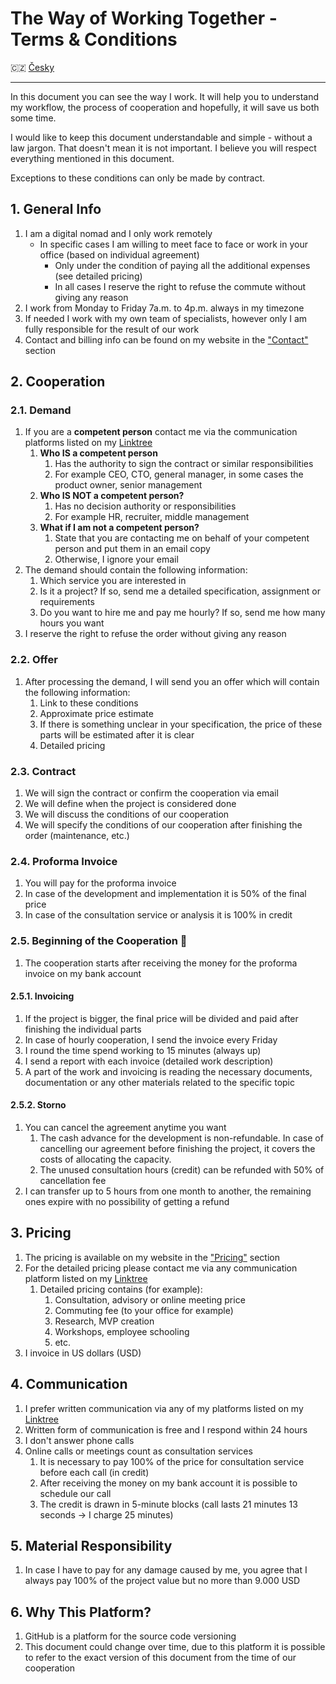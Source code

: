 # The Way of Working Together - Terms & Conditions

🇨🇿 [Česky](../cz/JAK_SPOLUPRACOVAT.md)

---

In this document you can see the way I work. It will help you to understand my workflow, the process of cooperation and hopefully, it will save us both some time.

I would like to keep this document understandable and simple - without a law jargon. That doesn't mean it is not important. I believe you will respect everything mentioned in this document.

Exceptions to these conditions can only be made by contract.

## 1. General Info

1. I am a digital nomad and I only work remotely
    - In specific cases I am willing to meet face to face or work in your office (based on individual agreement)
        - Only under the condition of paying all the additional expenses (see detailed pricing)
        - In all cases I reserve the right to refuse the commute without giving any reason
2. I work from Monday to Friday 7a.m. to 4p.m. always in my timezone
3. If needed I work with my own team of specialists, however only I am fully responsible for the result of our work
4. Contact and billing info can be found on my website in the ["Contact"](https://stefanprokop.dev/#contact) section

## 2. Cooperation

### 2.1. Demand

1. If you are a **competent person** contact me via the communication platforms listed on my [Linktree](https://linktr.ee/stefanprokopdev)
    1. **Who IS a competent person**
        1. Has the authority to sign the contract or similar responsibilities
        2. For example CEO, CTO, general manager, in some cases the product owner, senior management
    2. **Who IS NOT a competent person?**
        1. Has no decision authority or responsibilities
        2. For example HR, recruiter, middle management
    3. **What if I am not a competent person?**
        1. State that you are contacting me on behalf of your competent person and put them in an email copy
        2. Otherwise, I ignore your email
2. The demand should contain the following information:
    1. Which service you are interested in
    2. Is it a project? If so, send me a detailed specification, assignment or requirements
    3. Do you want to hire me and pay me hourly? If so, send me how many hours you want
3. I reserve the right to refuse the order without giving any reason

### 2.2. Offer

1. After processing the demand, I will send you an offer which will contain the following information:
    1. Link to these conditions
    2. Approximate price estimate
    3. If there is something unclear in your specification, the price of these parts will be estimated after it is clear
    4. Detailed pricing

### 2.3. Contract

1. We will sign the contract or confirm the cooperation via email
2. We will define when the project is considered done
3. We will discuss the conditions of our cooperation
4. We will specify the conditions of our cooperation after finishing the order (maintenance, etc.)

### 2.4. Proforma Invoice

1. You will pay for the proforma invoice
2. In case of the development and implementation it is 50% of the final price
3. In case of the consultation service or analysis it is 100% in credit

### 2.5. Beginning of the Cooperation :tada:

1. The cooperation starts after receiving the money for the proforma invoice on my bank account

#### 2.5.1. Invoicing

1. If the project is bigger, the final price will be divided and paid after finishing the individual parts
2. In case of hourly cooperation, I send the invoice every Friday
3. I round the time spend working to 15 minutes (always up)
4. I send a report with each invoice (detailed work description)
5. A part of the work and invoicing is reading the necessary documents, documentation or any other materials related to the specific topic

#### 2.5.2. Storno

1. You can cancel the agreement anytime you want
    1. The cash advance for the development is non-refundable. In case of cancelling our agreement before finishing the project, it covers the costs of allocating the capacity.
    2. The unused consultation hours (credit) can be refunded with 50% of cancellation fee
2. I can transfer up to 5 hours from one month to another, the remaining ones expire with no possibility of getting a refund

## 3. Pricing

1. The pricing is available on my website in the ["Pricing"](https://stefanprokop.dev/#pricing) section
2. For the detailed pricing please contact me via any communication platform listed on my [Linktree](https://linktr.ee/stefanprokopdev)
    1. Detailed pricing contains (for example):
        1. Consultation, advisory or online meeting price
        2. Commuting fee (to your office for example)
        3. Research, MVP creation
        4. Workshops, employee schooling
        5. etc.
3. I invoice in US dollars (USD)

## 4. Communication

1. I prefer written communication via any of my platforms listed on my [Linktree](https://linktr.ee/stefanprokopdev)
2. Written form of communication is free and I respond within 24 hours
3. I don't answer phone calls
4. Online calls or meetings count as consultation services
    1. It is necessary to pay 100% of the price for consultation service before each call (in credit)
    2. After receiving the money on my bank account it is possible to schedule our call
    3. The credit is drawn in 5-minute blocks (call lasts 21 minutes 13 seconds -> I charge 25 minutes)

## 5. Material Responsibility

1. In case I have to pay for any damage caused by me, you agree that I always pay 100% of the project value but no more than 9.000 USD

## 6. Why This Platform?

1. GitHub is a platform for the source code versioning
2. This document could change over time, due to this platform it is possible to refer to the exact version of this document from the time of our cooperation
